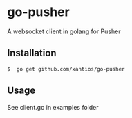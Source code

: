 go-pusher
=========

A websocket client in golang for Pusher


## Installation
	$  go get github.com/xantios/go-pusher
	
## Usage
See client.go in examples folder	
